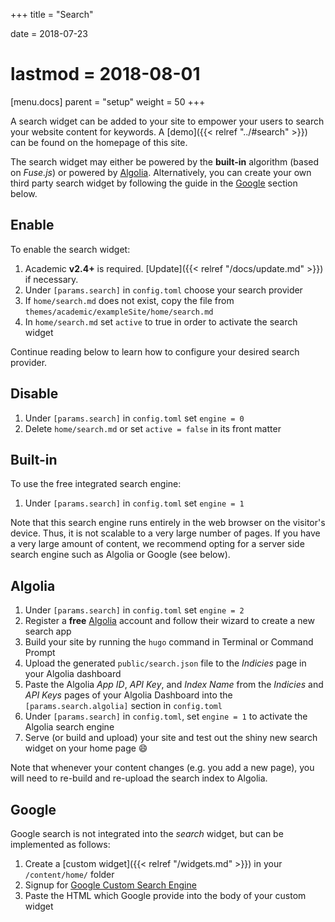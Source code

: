 +++
title = "Search"

date = 2018-07-23
# lastmod = 2018-08-01

[menu.docs]
  parent = "setup"
  weight = 50
+++

A search widget can be added to your site to empower your users to search your website content for keywords. A [demo]({{< relref "../#search" >}}) can be found on the homepage of this site.

The search widget may either be powered by the **built-in** algorithm (based on *Fuse.js*) or powered by [Algolia](https://www.algolia.com). Alternatively, you can create your own third party search widget by following the guide in the [Google](#google) section below.

## Enable

To enable the search widget:

1. Academic **v2.4+** is required. [Update]({{< relref "/docs/update.md" >}}) if necessary.
1. Under `[params.search]` in `config.toml` choose your search provider
1. If `home/search.md` does not exist, copy the file from `themes/academic/exampleSite/home/search.md`
1. In `home/search.md` set `active` to true in order to activate the search widget

Continue reading below to learn how to configure your desired search provider.

## Disable

1. Under `[params.search]` in `config.toml` set `engine = 0`
1. Delete `home/search.md` or set `active = false` in its front matter

## Built-in

To use the free integrated search engine:

1. Under `[params.search]` in `config.toml` set `engine = 1`

Note that this search engine runs entirely in the web browser on the visitor's device. Thus, it is not scalable to a very large number of pages. If you have a very large amount of content, we recommend opting for a server side search engine such as Algolia or Google (see below).

## Algolia

1. Under `[params.search]` in `config.toml` set `engine = 2`
1. Register a **free** [Algolia](https://www.algolia.com) account and follow their wizard to create a new search app 
1. Build your site by running the `hugo` command in Terminal or Command Prompt
1. Upload the generated `public/search.json` file to the *Indicies* page in your Algolia dashboard
1. Paste the Algolia *App ID*, *API Key*, and *Index Name* from the *Indicies* and *API Keys* pages of your Algolia Dashboard into the `[params.search.algolia]` section in `config.toml`
1. Under `[params.search]` in `config.toml`, set `engine = 1` to activate the Algolia search engine
1. Serve (or build and upload) your site and test out the shiny new search widget on your home page :smile:

Note that whenever your content changes (e.g. you add a new page), you will need to re-build and re-upload the search index to Algolia.
 
## Google

Google search is not integrated into the *search* widget, but can be implemented as follows:

1. Create a [custom widget]({{< relref "/widgets.md" >}}) in your `/content/home/` folder
1. Signup for [Google Custom Search Engine](https://cse.google.com/cse/)
1. Paste the HTML which Google provide into the body of your custom widget
